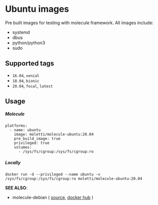 # Ubuntu images
Pre built images for testing with molecule framework.
All images include:
- systemd
- dbus
- python/python3
- sudo


## Supported tags
- `16.04`, `xenial`
- `18.04`, `bionic`
- `20.04`, `focal`, `latest`

## Usage
##### Molecule
```
platforms:
  - name: ubuntu
    image: moletti/molecule-ubuntu:20.04
    pre_build_image: true
    privileged: true
    volumes:
      - /sys/fs/cgroup:/sys/fs/cgroup:ro
```

##### Locally
```
docker run -d --privileged --name ubuntu -v /sys/fs/cgroup:/sys/fs/cgroup:ro moletti/molecule-ubuntu:20.04 
```

**SEE ALSO**:
- molecule-debian ( [source](https://github.com/moletti/molecule-images/tree/master/debian), [docker hub](https://hub.docker.com/r/moletti/molecule-debian) )
